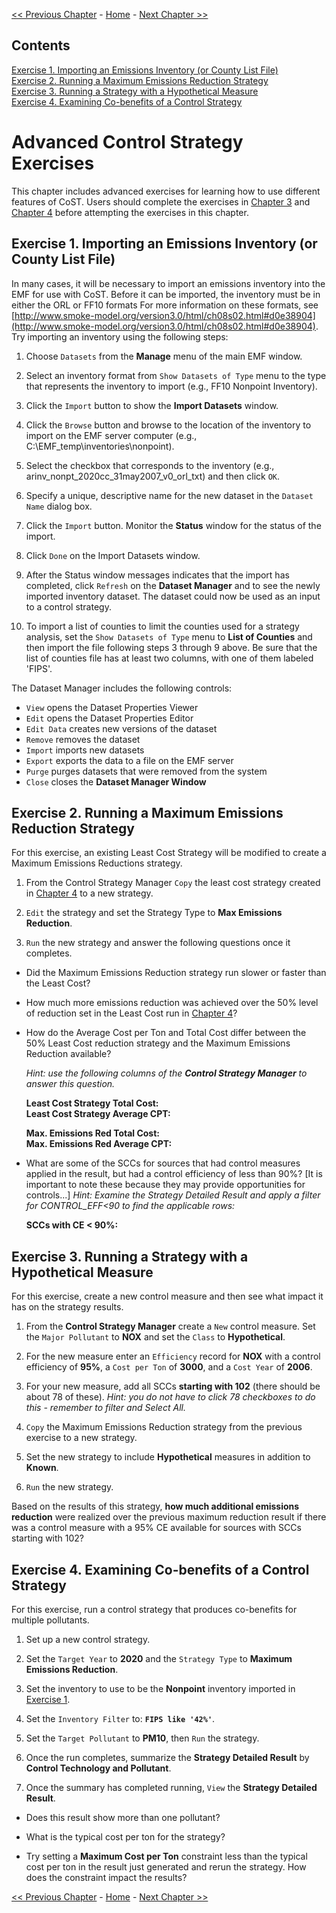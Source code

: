 <!-- BEGIN COMMENT -->

[<< Previous Chapter](ch4_control_strategy_manager.md) - [Home](README.md) - [Next Chapter >>](ch6_example_sql.md)

<!-- END COMMENT -->

## Contents
[Exercise 1. Importing an Emissions Inventory (or County List File)](#importing_an_emissions_inventory)<br>
[Exercise 2. Running a Maximum Emissions Reduction Strategy](#running_max_emis_reduction)<br>
[Exercise 3. Running a Strategy with a Hypothetical Measure](#running_hypothetical)<br>
[Exercise 4. Examining Co-benefits of a Control Strategy](#cobenefits)<br>

# Advanced Control Strategy Exercises #

This chapter includes advanced exercises for learning how to use different features of CoST. Users should complete the exercises in [Chapter 3](./ch3_control_measure_manager.md) and [Chapter 4](ch4_control_strategy_manager.md) before attempting the exercises in this chapter.  

<a id=importing_an_emissions_inventory></a>
## Exercise 1. Importing an Emissions Inventory (or County List File)

In many cases, it will be necessary to import an emissions inventory into the EMF for use with CoST. Before it can be imported, the inventory must be in either the ORL or FF10 formats For more information on these formats, see [http://www.smoke-model.org/version3.0/html/ch08s02.html#d0e38904](http://www.smoke-model.org/version3.0/html/ch08s02.html#d0e38904). Try importing an inventory using the following steps:

1. Choose `Datasets` from the **Manage** menu of the main EMF window.

2. Select an inventory format from `Show Datasets of Type` menu to the type that represents the inventory to import (e.g., FF10 Nonpoint Inventory).

3. Click the `Import` button to show the **Import Datasets** window.

4. Click the `Browse` button and browse to the location of the inventory to import on the EMF server computer (e.g., C:\EMF_temp\inventories\nonpoint).

5. Select the checkbox that corresponds to the inventory (e.g., arinv\_nonpt\_2020cc\_31may2007\_v0\_orl\_txt) and then click `OK`.

6. Specify a unique, descriptive name for the new dataset in the `Dataset Name` dialog box.

7. Click the `Import` button. Monitor the **Status** window for the status of the import.

8. Click `Done` on the Import Datasets window.

9. After the Status window messages indicates that the import has completed, click `Refresh` on the **Dataset Manager** and to see the newly imported inventory dataset. The dataset could now be used as an input to a control strategy.

10. To import a list of counties to limit the counties used for a strategy analysis, set the `Show Datasets of Type` menu to **List of Counties** and then import the file following steps 3 through 9 above. Be sure that the list of counties file has at least two columns, with one of them labeled 'FIPS'.

The Dataset Manager includes the following controls:

* `View` opens the Dataset Properties Viewer
* `Edit` opens the Dataset Properties Editor
* `Edit Data` creates new versions of the dataset
* `Remove` removes the dataset
* `Import` imports new datasets
* `Export` exports the data to a file on the EMF server
* `Purge` purges datasets that were removed from the system
* `Close` closes the **Dataset Manager Window**

<a id=running_max_emis_reduction></a>
## Exercise 2. Running a Maximum Emissions Reduction Strategy ##

For this exercise, an existing Least Cost Strategy will be modified to create a Maximum Emissions Reductions strategy.

1. From the Control Strategy Manager `Copy` the least cost strategy created in [Chapter 4](#ch4_control_strategy_manager.md) to a new strategy.

2. `Edit` the strategy and set the Strategy Type to **Max Emissions Reduction**.

3. `Run` the new strategy and answer the following questions once it completes.


* Did the Maximum Emissions Reduction strategy run slower or faster than the Least Cost?

* How much more emissions reduction was achieved over the 50% level of reduction set in the Least Cost run in [Chapter 4](#ch4_control_strategy_manager.md)?

* How do the Average Cost per Ton and Total Cost differ between the 50% Least Cost reduction strategy and the Maximum Emissions Reduction available?

    *Hint: use the following columns of the **Control Strategy Manager** to answer this question.*

    **Least Cost Strategy Total Cost:**<br/>
    **Least Cost Strategy Average CPT:**

    **Max. Emissions Red Total Cost:**<br/>
    **Max. Emissions Red Average CPT:**

* What are some of the SCCs for sources that had control measures applied in the result, but had a control efficiency of less than 90%? [It is important to note these because they may provide opportunities for controls...] *Hint: Examine the Strategy Detailed Result and apply a filter for CONTROL_EFF<90 to find the applicable rows:*

    **SCCs with CE < 90%:**

<a id=running_hypothetical></a>
## Exercise 3. Running a Strategy with a Hypothetical Measure ##

For this exercise, create a new control measure and then see what impact it has on the strategy results.

1. From the **Control Strategy Manager** create a `New` control measure. Set the `Major Pollutant` to **NOX** and set the `Class` to **Hypothetical**.

2. For the new measure enter an `Efficiency` record for **NOX** with a control efficiency of **95%**, a `Cost per Ton` of **3000**, and a `Cost Year` of **2006**.

3. For your new measure, add all SCCs **starting with 102** (there should be about 78 of these). *Hint: you do not have to click 78 checkboxes to do this - remember to filter and Select All.*

4. `Copy` the Maximum Emissions Reduction strategy from the previous exercise to a new strategy.

5. Set the new strategy to include **Hypothetical** measures in addition to **Known**.

6. `Run` the new strategy.

Based on the results of this strategy, **how much additional emissions reduction** were realized over the previous maximum reduction result if there was a control measure with a 95% CE available for sources with SCCs starting with 102?

<a id=cobenefits></a>
## Exercise 4. Examining Co-benefits of a Control Strategy ##

For this exercise, run a control strategy that produces co-benefits for multiple pollutants.

1. Set up a new control strategy.

2. Set the `Target Year` to **2020** and the `Strategy Type` to **Maximum Emissions Reduction**.

3. Set the inventory to use to be the **Nonpoint** inventory imported in [Exercise 1](#importing_an_emissions_inventory_section).

4. Set the `Inventory Filter` to: **`FIPS like '42%'`**.

5. Set the `Target Pollutant` to **PM10**, then `Run` the strategy.

6. Once the run completes, summarize the **Strategy Detailed Result** by **Control Technology and Pollutant**.

7. Once the summary has completed running, `View` the **Strategy Detailed Result**.


* Does this result show more than one pollutant?

* What is the typical cost per ton for the strategy?

* Try setting a **Maximum Cost per Ton** constraint less than the typical cost per ton in the result just generated and rerun the strategy. How does the constraint impact the results?

<!-- BEGIN COMMENT -->

[<< Previous Chapter](ch4_control_strategy_manager.md) - [Home](README.md) - [Next Chapter >>](ch6_example_sql.md)<br>

<!-- END COMMENT -->
